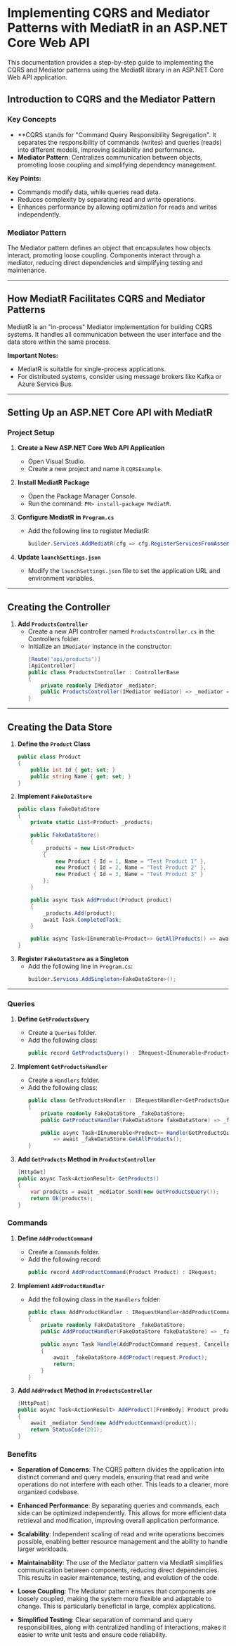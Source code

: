 # Implementing CQRS and Mediator Patterns with MediatR in an ASP.NET Core Web API

This documentation provides a step-by-step guide to implementing the CQRS and Mediator patterns using the MediatR library in an ASP.NET Core Web API application.

## Introduction to CQRS and the Mediator Pattern

### Key Concepts

- **CQRS stands for "Command Query Responsibility Segregation". It separates the responsibility of commands (writes) and queries (reads) into different models, improving scalability and performance.
- **Mediator Pattern**: Centralizes communication between objects, promoting loose coupling and simplifying dependency management.

**Key Points:**
- Commands modify data, while queries read data.
- Reduces complexity by separating read and write operations.
- Enhances performance by allowing optimization for reads and writes independently.

### Mediator Pattern
The Mediator pattern defines an object that encapsulates how objects interact, promoting loose coupling. Components interact through a mediator, reducing direct dependencies and simplifying testing and maintenance.

---

## How MediatR Facilitates CQRS and Mediator Patterns

MediatR is an "in-process" Mediator implementation for building CQRS systems. It handles all communication between the user interface and the data store within the same process.

**Important Notes:**
- MediatR is suitable for single-process applications.
- For distributed systems, consider using message brokers like Kafka or Azure Service Bus.

---

## Setting Up an ASP.NET Core API with MediatR

### Project Setup

1. **Create a New ASP.NET Core Web API Application**
   - Open Visual Studio.
   - Create a new project and name it `CQRSExample`.

2. **Install MediatR Package**
   - Open the Package Manager Console.
   - Run the command: `PM> install-package MediatR`.

3. **Configure MediatR in `Program.cs`**
   - Add the following line to register MediatR:
     ```csharp
     builder.Services.AddMediatR(cfg => cfg.RegisterServicesFromAssembly(typeof(Program).Assembly));
     ```

4. **Update `launchSettings.json`**
   - Modify the `launchSettings.json` file to set the application URL and environment variables.

---

## Creating the Controller

1. **Add `ProductsController`**
   - Create a new API controller named `ProductsController.cs` in the Controllers folder.
   - Initialize an `IMediator` instance in the constructor:
     ```csharp
     [Route("api/products")]
     [ApiController]
     public class ProductsController : ControllerBase
     {
         private readonly IMediator _mediator;
         public ProductsController(IMediator mediator) => _mediator = mediator;
     }
     ```

---

## Creating the Data Store

1. **Define the `Product` Class**
   ```csharp
   public class Product
   {
       public int Id { get; set; }
       public string Name { get; set; }
   }


2. **Implement `FakeDataStore`**
   ```csharp
   public class FakeDataStore
   {
       private static List<Product> _products;

       public FakeDataStore()
       {
           _products = new List<Product>
           {
               new Product { Id = 1, Name = "Test Product 1" },
               new Product { Id = 2, Name = "Test Product 2" },
               new Product { Id = 3, Name = "Test Product 3" }
           };
       }

       public async Task AddProduct(Product product)
       {
           _products.Add(product);
           await Task.CompletedTask;
       }

       public async Task<IEnumerable<Product>> GetAllProducts() => await Task.FromResult(_products);
   }

3. **Register `FakeDataStore` as a Singleton**
   - Add the following line in `Program.cs`:
     ```csharp
     builder.Services.AddSingleton<FakeDataStore>();
     ```

---

### Queries

1. **Define `GetProductsQuery`**
   - Create a `Queries` folder.
   - Add the following class:
     ```csharp
     public record GetProductsQuery() : IRequest<IEnumerable<Product>>;
     ```

2. **Implement `GetProductsHandler`**
   - Create a `Handlers` folder.
   - Add the following class:
     ```csharp
     public class GetProductsHandler : IRequestHandler<GetProductsQuery, IEnumerable<Product>>
     {
         private readonly FakeDataStore _fakeDataStore;
         public GetProductsHandler(FakeDataStore fakeDataStore) => _fakeDataStore = fakeDataStore;

         public async Task<IEnumerable<Product>> Handle(GetProductsQuery request, CancellationToken cancellationToken) 
             => await _fakeDataStore.GetAllProducts();
     }
     ```

3. **Add `GetProducts` Method in `ProductsController`**
   ```csharp
   [HttpGet]
   public async Task<ActionResult> GetProducts()
   {
       var products = await _mediator.Send(new GetProductsQuery());
       return Ok(products);
   }

### Commands

1. **Define `AddProductCommand`**
   - Create a `Commands` folder.
   - Add the following record:
     ```csharp
     public record AddProductCommand(Product Product) : IRequest;
     ```

2. **Implement `AddProductHandler`**
   - Add the following class in the `Handlers` folder:
     ```csharp
     public class AddProductHandler : IRequestHandler<AddProductCommand>
     {
         private readonly FakeDataStore _fakeDataStore;
         public AddProductHandler(FakeDataStore fakeDataStore) => _fakeDataStore = fakeDataStore;

         public async Task Handle(AddProductCommand request, CancellationToken cancellationToken)
         {
             await _fakeDataStore.AddProduct(request.Product);
             return;
         }
     }
     ```

3. **Add `AddProduct` Method in `ProductsController`**
   ```csharp
   [HttpPost]
   public async Task<ActionResult> AddProduct([FromBody] Product product)
   {
       await _mediator.Send(new AddProductCommand(product));
       return StatusCode(201);
   }


### Benefits

- **Separation of Concerns**: The CQRS pattern divides the application into distinct command and query models, ensuring that read and write operations do not interfere with each other. This leads to a cleaner, more organized codebase.
  
- **Enhanced Performance**: By separating queries and commands, each side can be optimized independently. This allows for more efficient data retrieval and modification, improving overall application performance.

- **Scalability**: Independent scaling of read and write operations becomes possible, enabling better resource management and the ability to handle larger workloads.

- **Maintainability**: The use of the Mediator pattern via MediatR simplifies communication between components, reducing direct dependencies. This results in easier maintenance, testing, and evolution of the code.

- **Loose Coupling**: The Mediator pattern ensures that components are loosely coupled, making the system more flexible and adaptable to change. This is particularly beneficial in large, complex applications.

- **Simplified Testing**: Clear separation of command and query responsibilities, along with centralized handling of interactions, makes it easier to write unit tests and ensure code reliability.
